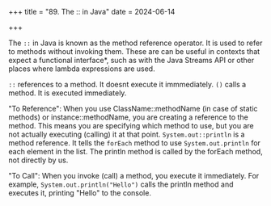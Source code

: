+++
title = "89. The :: in Java"
date = 2024-06-14

+++

The `::` in Java is known as the method reference operator. It is used to refer to methods without invoking them. These are can be useful in contexts that expect a functional interface\*, such as with the Java Streams API or other places where lambda expressions are used.

`::` references to a method. It doesnt execute it immmediately.
`()` calls a method. It is executed immediately.

"To Reference": When you use ClassName::methodName (in case of static methods) or instance::methodName, you are creating a reference to the method. This means you are specifying which method to use, but you are not actually executing (calling) it at that point. `System.out::println` is a method reference. It tells the `forEach` method to use `System.out.println` for each element in the list. The println method is called by the forEach method, not directly by us.

"To Call": When you invoke (call) a method, you execute it immediately. For example, `System.out.println("Hello")` calls the println method and executes it, printing "Hello" to the console.
